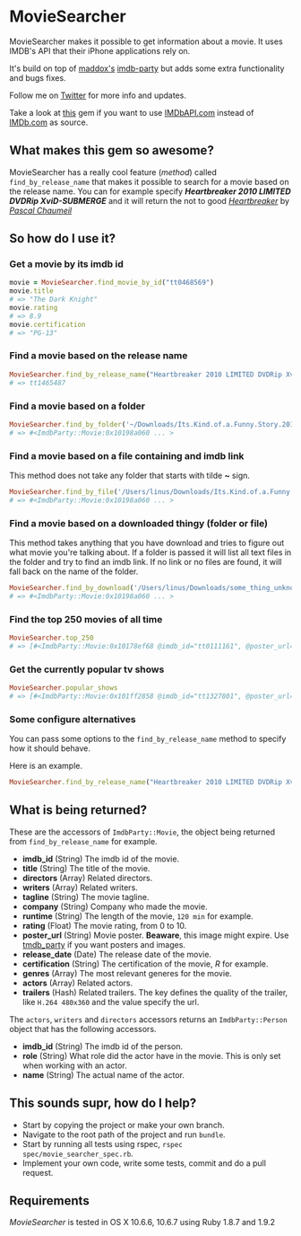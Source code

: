 # MovieSearcher

MovieSearcher makes it possible to get information about a movie.
It uses IMDB's API that their iPhone applications rely on.

It's build on top of [maddox's](https://github.com/maddox) [imdb-party](https://github.com/maddox/imdb-party) but adds some extra functionality and bugs fixes.

Follow me on [Twitter](http://twitter.com/linusoleander) for more info and updates.

Take a look at [this](https://github.com/oleander/Movies) gem if you want to use [IMDbAPI.com](http://imdbapi.com) instead of [IMDb.com](http://imdb.com/) as source.
 
## What makes this gem so awesome?

MovieSearcher has a really cool feature (*method*) called `find_by_release_name` that makes it possible to search for a movie based on the release name.
You can for example specify ***Heartbreaker 2010 LIMITED DVDRip XviD-SUBMERGE*** and it will return the not to good [*Heartbreaker*](http://www.imdb.com/title/tt1465487/) by [*Pascal Chaumeil*](http://www.imdb.com/name/nm0154312/)

## So how do I use it?

### Get a movie by its imdb id

```` ruby
movie = MovieSearcher.find_movie_by_id("tt0468569")
movie.title 
# => "The Dark Knight"
movie.rating 
# => 8.9
movie.certification 
# => "PG-13"
````

### Find a movie based on the release name
    
```` ruby
MovieSearcher.find_by_release_name("Heartbreaker 2010 LIMITED DVDRip XviD-SUBMERGE").imdb_id 
# => tt1465487
````
  
### Find a movie based on a folder

```` ruby  
MovieSearcher.find_by_folder('~/Downloads/Its.Kind.of.a.Funny.Story.2010.DVDRip.XviD-AMIABLE')
# => #<ImdbParty::Movie:0x10198a060 ... >
````

### Find a movie based on a file containing and imdb link
  
This method does not take any folder that starts with tilde **~** sign.
  
```` ruby
MovieSearcher.find_by_file('/Users/linus/Downloads/Its.Kind.of.a.Funny.Story.2010.DVDRip.XviD-AMIABLE/its.kind.of.a.funny.story.2010.dvdrip.xvid-amiable.nfo')
# => #<ImdbParty::Movie:0x10198a060 ... >
````

### Find a movie based on a downloaded thingy (folder or file)

This method takes anything that you have download and tries to figure out what movie you're talking about.
If a folder is passed it will list all text files in the folder and try to find an imdb link.
If no link or no files are found, it will fall back on the name of the folder.

```` ruby    
MovieSearcher.find_by_download('/Users/linus/Downloads/some_thing_unknown')
# => #<ImdbParty::Movie:0x10198a060 ... >
````

### Find the top 250 movies of all time

```` ruby
MovieSearcher.top_250 
# => [#<ImdbParty::Movie:0x10178ef68 @imdb_id="tt0111161", @poster_url="http://ia.media-imdb.com/images/M/MV5BMTM2NjEyNzk2OF5BMl5BanBnXkFtZTcwNjcxNjUyMQ@@._V1_.jpg" ... >, ...]
````

### Get the currently popular tv shows

```` ruby
MovieSearcher.popular_shows 
# => [#<ImdbParty::Movie:0x101ff2858 @imdb_id="tt1327801", @poster_url="http://ia.media-imdb.com/images/M/MV5BMTYxMjYxNjQxNl5BMl5BanBnXkFtZTcwNTU5Nzk4Mw@@._V1_.jpg", @year="2009", @title="Glee">, ... ]
````

### Some configure alternatives

You can pass some options to the `find_by_release_name` method to specify how it should behave.

Here is an example.

```` ruby
MovieSearcher.find_by_release_name("Heartbreaker 2010 LIMITED DVDRip XviD-SUBMERGE")
````

## What is being returned?

These are the accessors of `ImdbParty::Movie`, the object being returned from `find_by_release_name` for example.

- **imdb_id** (String) The imdb id of the movie.
- **title** (String) The title of the movie.
- **directors** (Array) Related directors.
- **writers** (Array) Related writers.
- **tagline** (String) The movie tagline.
- **company** (String) Company who made the movie.
- **runtime** (String) The length of the movie, `120 min` for example.
- **rating** (Float) The movie rating, from 0 to 10.
- **poster_url** (String) Movie poster. **Beaware**, this image might expire. Use [tmdb_party](https://github.com/jduff/tmdb_party) if you want posters and images.
- **release_date** (Date) The release date of the movie.
- **certification** (String) The certification of the movie, *R* for example.
- **genres** (Array) The most relevant generes for the movie.
- **actors** (Array) Related actors.
- **trailers** (Hash) Related trailers. The key defines the quality of the trailer, like `H.264 480x360` and the value specify the url.

The `actors`, `writers` and `directors` accessors returns an `ImdbParty::Person` object that has the following accessors.

- **imdb_id** (String) The imdb id of the person.
- **role** (String) What role did the actor have in the movie. This is only set when working with an actor.
- **name** (String) The actual name of the actor.

## This sounds supr, how do I help?

- Start by copying the project or make your own branch.
- Navigate to the root path of the project and run `bundle`.
- Start by running all tests using rspec, `rspec spec/movie_searcher_spec.rb`.
- Implement your own code, write some tests, commit and do a pull request.

## Requirements

*MovieSearcher* is tested in OS X 10.6.6, 10.6.7 using Ruby 1.8.7 and 1.9.2